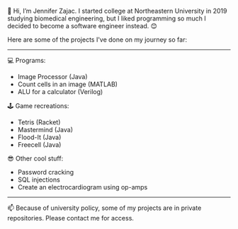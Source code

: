 👋 Hi, I’m Jennifer Zajac. I started college at Northeastern University in 2019 studying biomedical engineering, but I liked programming so much I decided to become a software engineer instead. 😊

Here are some of the projects I've done on my journey so far:

-------------------------------------------------------------
💻 Programs:
- Image Processor (Java)
- Count cells in an image (MATLAB)
- ALU for a calculator (Verilog)

🕹️ Game recreations:
- Tetris (Racket)
- Mastermind (Java)
- Flood-It (Java)
- Freecell (Java)

😎 Other cool stuff:
- Password cracking
- SQL injections
- Create an electrocardiogram using op-amps

-------------------------------------------------------------

📫 Because of university policy, some of my projects are in private repositories. Please contact me for access.

<!---
zajacje/zajacje is a ✨ special ✨ repository because its `README.md` (this file) appears on your GitHub profile.
You can click the Preview link to take a look at your changes.

- 👀 I’m interested in ...
- 🌱 I’m currently learning ...
- 💞️ I’m looking to collaborate on ...
- 📫 How to reach me ...
--->
